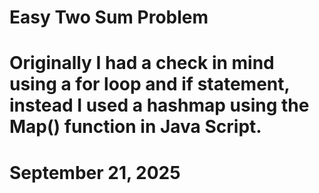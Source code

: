 # Easy Two Sum Problem

# Originally I had a check in mind using a for loop and if statement, instead I used a hashmap using the Map() function in Java Script.

# September 21, 2025